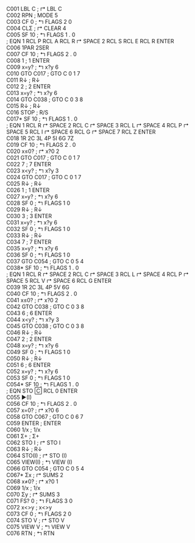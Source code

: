 C001	LBL C		; &rsh; LBL C  
C002	RPN		; MODE 5  
C003	CF 0		; &lsh; FLAGS 2 0  
C004	CL&Sigma;		; &rsh; CLEAR 4  
C005	SF 10		; &lsh; FLAGS 1 . 0  
; EQN 1 RCL P RCL A RCL R &rsh; SPACE 2 RCL S RCL E RCL R ENTER  
C006	1PAR 2SER  
C007	CF 10		; &lsh; FLAGS 2 . 0  
C008	1		; 1 ENTER  
C009	x=y?		; &lsh; x?y 6  
C010	GTO C017	; GTO C 0 1 7  
C011	R&darr;		; R&darr;  
C012	2		; 2 ENTER  
C013	x=y?		; &lsh; x?y 6  
C014	GTO C038	; GTO C 0 3 8  
C015	R&darr;		; R&darr;  
C016	STOP		; R/S  
C017*	SF 10		; &lsh; FLAGS 1 . 0  
; EQN 1 RCL R &rsh; SPACE 2 RCL C &rsh; SPACE 3 RCL L &rsh; SPACE 4 RCL P &rsh; SPACE 5 RCL I &rsh; SPACE 6 RCL G &rsh; SPACE 7 RCL Z ENTER  
C018	1R 2C 3L 4P 5I 6G 7Z  
C019	CF 10		; &lsh; FLAGS 2 . 0  
C020	x&le;0?		; &rsh; x?0 2  
C021	GTO C017	; GTO C 0 1 7  
C022	7		; 7 ENTER  
C023	x<y?		; &lsh; x?y 3  
C024	GTO C017	; GTO C 0 1 7  
C025	R&darr;		; R&darr;  
C026	1		; 1 ENTER  
C027	x=y?		; &lsh; x?y 6  
C028	SF 0		; &lsh; FLAGS 1 0  
C029	R&darr;		; R&darr;  
C030	3		; 3 ENTER  
C031	x=y?		; &lsh; x?y 6  
C032	SF 0		; &lsh; FLAGS 1 0  
C033	R&darr;		; R&darr;  
C034	7		; 7 ENTER  
C035	x=y?		; &lsh; x?y 6  
C036	SF 0		; &lsh; FLAGS 1 0  
C037	GTO C054	; GTO C 0 5 4  
C038*	SF 10		; &lsh; FLAGS 1 . 0  
; EQN 1 RCL R &rsh; SPACE 2 RCL C &rsh; SPACE 3 RCL L &rsh; SPACE 4 RCL P &rsh; SPACE 5 RCL V &rsh; SPACE 6 RCL G ENTER  
C039	1R 2C 3L 4P 5V 6G  
C040	CF 10		; &lsh; FLAGS 2 . 0  
C041	x&le;0?		; &rsh; x?0 2  
C042	GTO C038	; GTO C 0 3 8  
C043	6		; 6 ENTER  
C044	x<y?		; &lsh; x?y 3  
C045	GTO C038	; GTO C 0 3 8  
C046	R&darr;		; R&darr;  
C047	2		; 2 ENTER  
C048	x=y?		; &lsh; x?y 6  
C049	SF 0		; &lsh; FLAGS 1 0  
C050	R&darr;		; R&darr;  
C051	6		; 6 ENTER  
C052	x=y?		; &lsh; x?y 6  
C053	SF 0		; &lsh; FLAGS 1 0  
C054*	SF 10		; &lsh; FLAGS 1 . 0  
; EQN STO &#x1F132; RCL 0 ENTER  
C055	&#x25BA;(I)  
C056	CF 10		; &lsh; FLAGS 2 . 0  
C057	x=0?		; &rsh; x?0 6  
C058	GTO C067	; GTO C 0 6 7  
C059	ENTER		; ENTER  
C060	1/x		; 1/x  
C061	&Sigma;+		; &Sigma;+  
C062	STO I		; &rsh; STO I  
C063	R&darr;		; R&darr;  
C064	STO(I)		; &rsh; STO (I)  
C065	VIEW(I)		; &lsh; VIEW (I)  
C066	GTO C054	; GTO C 0 5 4  
C067*	&Sigma;x		; &rsh; SUMS 2  
C068	x&ne;0?		; &rsh; x?0 1  
C069	1/x		; 1/x  
C070	&Sigma;y		; &rsh; SUMS 3  
C071	FS? 0		; &lsh; FLAGS 3 0  
C072	x<>y		; x<>y  
C073	CF 0		; &lsh; FLAGS 2 0  
C074	STO V		; &rsh; STO V  
C075	VIEW V		; &lsh; VIEW V  
C076	RTN		; &lsh; RTN  
